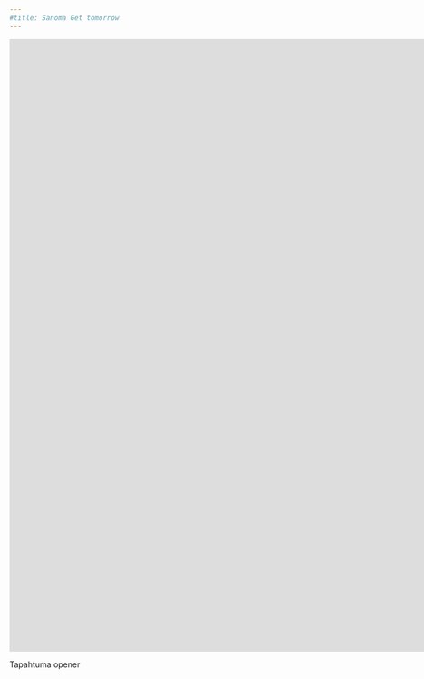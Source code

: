 ```yaml
---
#title: Sanoma Get tomorrow
---
```


<iframe src="https://www.youtube.com/embed/J5gFujt9tXE?controls=0" width="1920" height="1080" frameborder="0" allow="autoplay; fullscreen" allowfullscreen data-uk-responsive></iframe>

Tapahtuma opener
